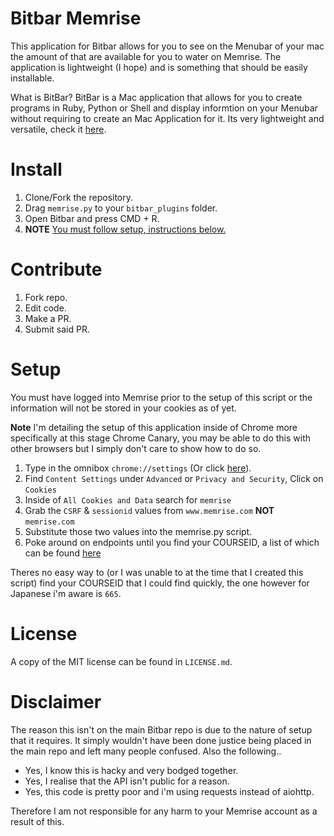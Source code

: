 # Bitbar Memrise

This application for Bitbar allows for you to see on the Menubar of your mac the amount of that are available for you to water on Memrise. The application is lightweight (I hope) and is something that should be easily installable.

What is BitBar? BitBar is a Mac application that allows for you to create programs in Ruby, Python or Shell and display informtion on your Menubar without requiring to create an Mac Application for it. Its very lightweight and versatile, check it [here](https://getbitbar.com/).

# Install

1. Clone/Fork the repository.
2. Drag `memrise.py` to your `bitbar_plugins` folder.
3. Open Bitbar and press CMD + R.
4. **NOTE** [You must follow setup, instructions below.](#setup)

# Contribute

1. Fork repo.
2. Edit code.
3. Make a PR.
4. Submit said PR.

# Setup

You must have logged into Memrise prior to the setup of this script or the information will not be stored in your cookies as of yet.

**Note** I'm detailing the setup of this application inside of Chrome more specifically at this stage Chrome Canary, you may be able to do this with other browsers but I simply don't care to show how to do so.

1. Type in the omnibox `chrome://settings` (Or click [here](chrome://settings)).
2. Find `Content Settings` under `Advanced` or `Privacy and Security`, Click on `Cookies`
3. Inside of `All Cookies and Data` search for `memrise`
4. Grab the `CSRF` & `sessionid` values from `www.memrise.com` **NOT** `memrise.com`
5. Substitute those two values into the memrise.py script.
6. Poke around on endpoints until you find your COURSEID, a list of which can be found [here](https://github.com/carpiediem/memrise-enhancement-suite/wiki/Unofficial-Documentation-for-the-Memrise-API)

Theres no easy way to (or I was unable to at the time that I created this script) find your COURSEID that I could find quickly, the one however for Japanese i'm aware is `665`. 

# License

A copy of the MIT license can be found in `LICENSE.md`.

# Disclaimer

The reason this isn't on the main Bitbar repo is due to the nature of setup that it requires. It simply wouldn't have been done justice being placed in the main repo and left many people confused. Also the following..

- Yes, I know this is hacky and very bodged together.
- Yes, I realise that the API isn't public for a reason.
- Yes, this code is pretty poor and i'm using requests instead of aiohttp.

Therefore I am not responsible for any harm to your Memrise account as a result of this.